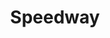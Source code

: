 ---
title: "Speedway"
url: /albuquerque/speedway-rio-bravo-boulevard-southwest/
shop: convenience
---